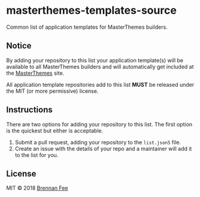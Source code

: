 # masterthemes-templates-source

Common list of application templates for MasterThemes builders.

## Notice

By adding your repository to this list your application template(s) will be available to all MasterThemes builders and will automatically get included at the [MasterThemes](https://masterthemes.org) site.

All application template repositories add to this list **MUST** be released under the MIT (or more permissive) license.

## Instructions

There are two options for adding your repository to this list.  The first option is the quickest but either is acceptable.

1. Submit a pull request, adding your repository to the `list.json5` file.
2. Create an issue with the details of your repo and a maintainer will add it to the list for you.

## License

MIT © 2018 [Brennan Fee](https://github.com/masterthemes)

